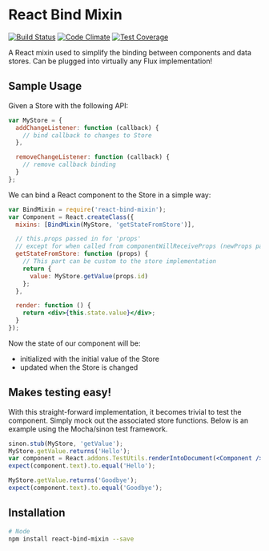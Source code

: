 # React Bind Mixin

[![Build Status](https://travis-ci.org/golmansax/react-bind-mixin.svg?branch=master)](https://travis-ci.org/golmansax/react-bind-mixin)
[![Code Climate](https://codeclimate.com/github/golmansax/react-bind-mixin/badges/gpa.svg)](https://codeclimate.com/github/golmansax/react-bind-mixin)
[![Test Coverage](https://codeclimate.com/github/golmansax/react-bind-mixin/badges/coverage.svg)](https://codeclimate.com/github/golmansax/react-bind-mixin)

A React mixin used to simplify the binding between components and data stores.
Can be plugged into virtually any Flux implementation!

## Sample Usage
Given a Store with the following API:
```js
var MyStore = {
  addChangeListener: function (callback) {
    // bind callback to changes to Store
  },

  removeChangeListener: function (callback) {
    // remove callback binding
  }
};
```
We can bind a React component to the Store in a simple way:
```jsx
var BindMixin = require('react-bind-mixin');
var Component = React.createClass({
  mixins: [BindMixin(MyStore, 'getStateFromStore')],

  // this.props passed in for 'props'
  // except for when called from componentWillReceiveProps (newProps passed in)
  getStateFromStore: function (props) {
    // This part can be custom to the store implementation
    return {
      value: MyStore.getValue(props.id)
    };
  },

  render: function () {
    return <div>{this.state.value}</div>;
  }
});
```

Now the state of our component will be:
* initialized with the initial value of the Store
* updated when the Store is changed

## Makes testing easy!

With this straight-forward implementation, it becomes trivial to test the
component.  Simply mock out the associated store functions.  Below is an
example using the Mocha/sinon test framework.

```jsx
sinon.stub(MyStore, 'getValue');
MyStore.getValue.returns('Hello');
var component = React.addons.TestUtils.renderIntoDocument(<Component />);
expect(component.text).to.equal('Hello');

MyStore.getValue.returns('Goodbye');
expect(component.text).to.equal('Goodbye');
```

## Installation
```bash
# Node
npm install react-bind-mixin --save
```
